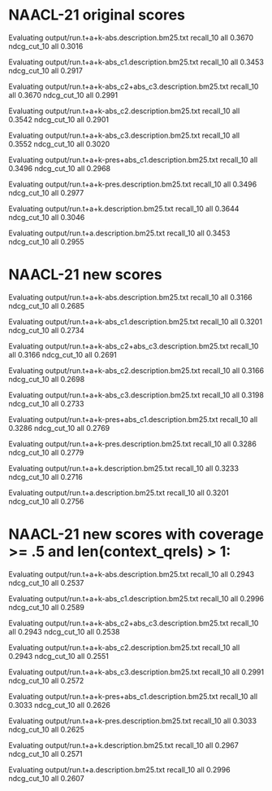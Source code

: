 # NAACL-21 original scores

Evaluating output/run.t+a+k-abs.description.bm25.txt
recall_10             	all	0.3670
ndcg_cut_10           	all	0.3016

Evaluating output/run.t+a+k-abs_c1.description.bm25.txt
recall_10             	all	0.3453
ndcg_cut_10           	all	0.2917

Evaluating output/run.t+a+k-abs_c2+abs_c3.description.bm25.txt
recall_10             	all	0.3670
ndcg_cut_10           	all	0.2991

Evaluating output/run.t+a+k-abs_c2.description.bm25.txt
recall_10             	all	0.3542
ndcg_cut_10           	all	0.2901

Evaluating output/run.t+a+k-abs_c3.description.bm25.txt
recall_10             	all	0.3552
ndcg_cut_10           	all	0.3020

Evaluating output/run.t+a+k-pres+abs_c1.description.bm25.txt
recall_10             	all	0.3496
ndcg_cut_10           	all	0.2968

Evaluating output/run.t+a+k-pres.description.bm25.txt
recall_10             	all	0.3496
ndcg_cut_10           	all	0.2977

Evaluating output/run.t+a+k.description.bm25.txt
recall_10             	all	0.3644
ndcg_cut_10           	all	0.3046

Evaluating output/run.t+a.description.bm25.txt
recall_10             	all	0.3453
ndcg_cut_10           	all	0.2955

# NAACL-21 new scores

Evaluating output/run.t+a+k-abs.description.bm25.txt
recall_10             	all	0.3166
ndcg_cut_10           	all	0.2685

Evaluating output/run.t+a+k-abs_c1.description.bm25.txt
recall_10             	all	0.3201
ndcg_cut_10           	all	0.2734

Evaluating output/run.t+a+k-abs_c2+abs_c3.description.bm25.txt
recall_10             	all	0.3166
ndcg_cut_10           	all	0.2691

Evaluating output/run.t+a+k-abs_c2.description.bm25.txt
recall_10             	all	0.3166
ndcg_cut_10           	all	0.2698

Evaluating output/run.t+a+k-abs_c3.description.bm25.txt
recall_10             	all	0.3198
ndcg_cut_10           	all	0.2733

Evaluating output/run.t+a+k-pres+abs_c1.description.bm25.txt
recall_10             	all	0.3286
ndcg_cut_10           	all	0.2769

Evaluating output/run.t+a+k-pres.description.bm25.txt
recall_10             	all	0.3286
ndcg_cut_10           	all	0.2779

Evaluating output/run.t+a+k.description.bm25.txt
recall_10             	all	0.3233
ndcg_cut_10           	all	0.2716

Evaluating output/run.t+a.description.bm25.txt
recall_10             	all	0.3201
ndcg_cut_10           	all	0.2756

# NAACL-21 new scores with coverage >= .5 and len(context_qrels) > 1:

Evaluating output/run.t+a+k-abs.description.bm25.txt
recall_10             	all	0.2943
ndcg_cut_10           	all	0.2537

Evaluating output/run.t+a+k-abs_c1.description.bm25.txt
recall_10             	all	0.2996
ndcg_cut_10           	all	0.2589

Evaluating output/run.t+a+k-abs_c2+abs_c3.description.bm25.txt
recall_10             	all	0.2943
ndcg_cut_10           	all	0.2538

Evaluating output/run.t+a+k-abs_c2.description.bm25.txt
recall_10             	all	0.2943
ndcg_cut_10           	all	0.2551

Evaluating output/run.t+a+k-abs_c3.description.bm25.txt
recall_10             	all	0.2991
ndcg_cut_10           	all	0.2572

Evaluating output/run.t+a+k-pres+abs_c1.description.bm25.txt
recall_10             	all	0.3033
ndcg_cut_10           	all	0.2626

Evaluating output/run.t+a+k-pres.description.bm25.txt
recall_10             	all	0.3033
ndcg_cut_10           	all	0.2625

Evaluating output/run.t+a+k.description.bm25.txt
recall_10             	all	0.2967
ndcg_cut_10           	all	0.2571

Evaluating output/run.t+a.description.bm25.txt
recall_10             	all	0.2996
ndcg_cut_10           	all	0.2607


